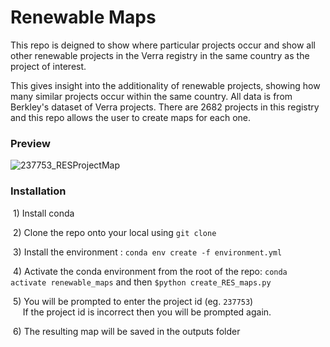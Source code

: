 # Renewable Maps

This repo is deigned to show where particular projects occur and show all other renewable projects in the Verra registry in the same country as the project of interest.

This gives insight into the additionality of renewable projects, showing how many similar projects occur within the same country.  All data is from Berkley's dataset of Verra projects.  There are 2682 projects in this registry and this repo allows the user to create maps for each one.

### Preview
![237753_RESProjectMap](https://github.com/HumzahAliQazilbash/Renewable_maps/assets/152615068/543c9d1d-6480-4029-80fd-1fb80e327ee7)

### Installation

&nbsp;1) Install conda

&nbsp;2) Clone the repo onto your local using `git clone`

&nbsp;3) Install the environment : `conda env create -f environment.yml`

&nbsp;4) Activate the conda environment from the root of the repo: `conda activate renewable_maps` and then `$python create_RES_maps.py` 

&nbsp;5) You will be prompted to enter the project id (eg. `237753`)\
&nbsp;&nbsp;&nbsp;&nbsp;&nbsp;If the project id is incorrect then you will be prompted again.

&nbsp;6) The resulting map will be saved in the outputs folder
